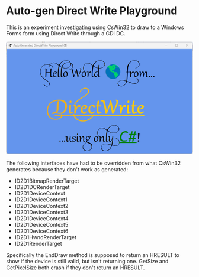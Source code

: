 # Auto-gen Direct Write Playground

This is an experiment investigating using CsWin32 to draw to a Windows Forms form using Direct Write through a GDI DC.

![Hello World 🌎 from… DirectWrite …using only C#! Screen-shot](screenshot.png)

The following interfaces have had to be overridden from what CsWin32 generates because they don't work as generated:

- ID2D1BitmapRenderTarget
- ID2D1DCRenderTarget
- ID2D1DeviceContext
- ID2D1DeviceContext1
- ID2D1DeviceContext2
- ID2D1DeviceContext3
- ID2D1DeviceContext4
- ID2D1DeviceContext5
- ID2D1DeviceContext6
- ID2D1HwndRenderTarget
- ID2D1RenderTarget

Specifically the EndDraw method is supposed to return an HRESULT to show if the device is still valid, but isn't returning one. GetSize and GetPixelSize both crash if they don't return an HRESULT.  

